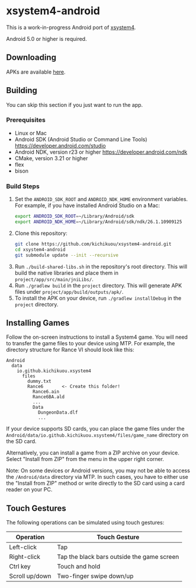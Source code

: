 # xsystem4-android
This is a work-in-progress Android port of
[xsystem4](https://github.com/nunuhara/xsystem4).

Android 5.0 or higher is required.

## Downloading
APKs are available
[here](https://github.com/kichikuou/xsystem4-android/releases).

## Building
You can skip this section if you just want to run the app.

### Prerequisites
- Linux or Mac
- Android SDK (Android Studio or Command Line Tools)
  https://developer.android.com/studio
- Android NDK, version r23 or higher
  https://developer.android.com/ndk
- CMake, version 3.21 or higher
- flex
- bison

### Build Steps
1. Set the `ANDROID_SDK_ROOT` and `ANDROID_NDK_HOME` environment variables. For
   example, if you have installed Android Studio on a Mac:
   ```sh
   export ANDROID_SDK_ROOT=~/Library/Android/sdk
   export ANDROID_NDK_HOME=~/Library/Android/sdk/ndk/26.1.10909125
   ```
2. Clone this repository:
   ```sh
   git clone https://github.com/kichikuou/xsystem4-android.git
   cd xsystem4-android
   git submodule update --init --recursive
   ```
3. Run `./build-shared-libs.sh` in the repository's root directory. This will
   build the native libraries and place them in
   `project/app/src/main/jniLibs/`.
4. Run `./gradlew build` in the `project` directory. This will generate APK
   files under `project/app/build/outputs/apk/`.
5. To install the APK on your device, run `./gradlew installDebug` in the
   `project` directory.

## Installing Games
Follow the on-screen instructions to install a System4 game. You will need to
transfer the game files to your device using MTP. For example, the directory
structure for Rance VI should look like this:

```
Android
  data
    io.github.kichikuou.xsystem4
      files
        dummy.txt
        Rance6       <- Create this folder!
          Rance6.ain
          Rance6BA.ald
          ...
          Data
            DungeonData.dlf
            ...
```

If your device supports SD cards, you can place the game files under the
`Android/data/io.github.kichikuou.xsystem4/files/game_name` directory on the SD
card.

Alternatively, you can install a game from a ZIP archive on your device. Select
"Install from ZIP" from the menu in the upper right corner.

Note: On some devices or Android versions, you may not be able to access the
`/Android/data` directory via MTP. In such cases, you have to either use the
"Install from ZIP" method or write directly to the SD card using a card reader
on your PC.

## Touch Gestures
The following operations can be simulated using touch gestures:

| Operation | Touch Gesture |
| --------- | ------------- |
| Left-click      | Tap |
| Right-click     | Tap the black bars outside the game screen |
| Ctrl key        | Touch and hold |
| Scroll up/down  | Two-finger swipe down/up |
